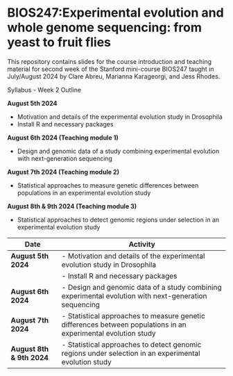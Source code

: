 # BIOS247:Experimental evolution and whole genome sequencing: from yeast to fruit flies

This repository contains slides for the course introduction and teaching material for second week of the Stanford mini-course BIOS247 taught in July/August 2024 by Clare Abreu, Marianna Karageorgi, and Jess Rhodes.

Syllabus - Week 2 Outline

**August 5th 2024**
- Motivation and details of the experimental evolution study in Drosophila 
- Install R and necessary packages

**August 6th 2024 (Teaching module 1)**
 - Design and genomic data of a study combining experimental evolution with next-generation sequencing 

**August 7th 2024 (Teaching module 2)**
- Statistical approaches to measure genetic differences between populations in an experimental evolution study

**August 8th & 9th 2024 (Teaching module 3)**
- Statistical approaches to detect genomic regions under selection in an experimental evolution study


| Date                      | Activity                                                                                          |
|---------------------------|---------------------------------------------------------------------------------------------------|
| **August 5th 2024**       | - Motivation and details of the experimental evolution study in Drosophila                        |
|                           | - Install R and necessary packages                                                                |
| **August 6th 2024**       | - Design and genomic data of a study combining experimental evolution with next-generation sequencing |
| **August 7th 2024**       | - Statistical approaches to measure genetic differences between populations in an experimental evolution study |
| **August 8th & 9th 2024** | - Statistical approaches to detect genomic regions under selection in an experimental evolution study |
